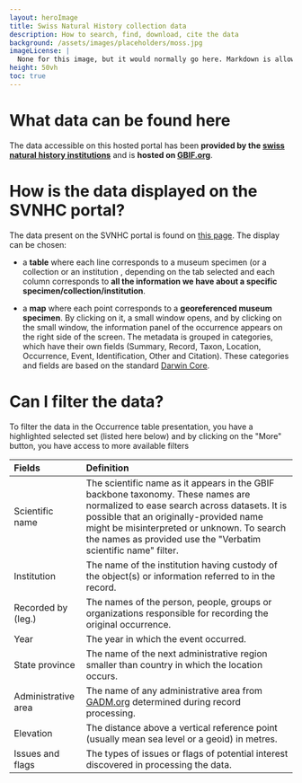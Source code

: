 ```yaml
---
layout: heroImage
title: Swiss Natural History collection data
description: How to search, find, download, cite the data
background: /assets/images/placeholders/moss.jpg
imageLicense: |
  None for this image, but it would normally go here. Markdown is allowed.
height: 50vh
toc: true
---
```


# What data can be found here
The data accessible on this hosted portal has been **provided by the [swiss natural history institutions](https://svnhc.hp.gbif-staging.org/institution/search)** and is **hosted on [GBIF.org](https://www.gbif.org/)**.

# How is the data displayed on the SVNHC portal?
The data present on the SVNHC portal is found on [this page](https://svnhc.hp.gbif-staging.org/occurrence/search). The display can be chosen:
- a **table** where each line corresponds to a museum specimen (or a collection or an institution , depending on the tab selected and each column corresponds to **all the information we have about a specific specimen/collection/institution**.

- a **map** where each point corresponds to a **georeferenced museum specimen**. By clicking on it, a small window opens, and by clicking on the small window, the information panel of the occurrence appears on the right side of the screen. The metadata is grouped in categories, which have their own fields (Summary, Record, Taxon, Location, Occurrence, Event, Identification, Other and Citation). These categories and fields are based on the standard [Darwin Core](https://dwc.tdwg.org/).

# Can I filter the data?
To filter the data in the Occurrence table presentation, you have a highlighted selected set (listed here below) and by clicking on the "More" button, you have access to more available filters

| Fields | Definition |
| :------------- |:-------------|
| Scientific name       | The scientific name as it appears in the GBIF backbone taxonomy. These names are normalized to ease search across datasets. It is possible that an originally-provided name might be misinterpreted or unknown. To search the names as provided use the "Verbatim scientific name" filter.     |
| Institution      | The name of the institution having custody of the object(s) or information referred to in the record.     |
| Recorded by (leg.)      | The names of the person, people, groups or organizations responsible for recording the original occurrence.     |
| Year      | The year in which the event occurred.     |
| State province      | The name of the next administrative region smaller than country in which the location occurs.     |
| Administrative area      | The name of any administrative area from [GADM.org](https://gadm.org/) determined during record processing.     |
| Elevation      | The distance above a vertical reference point (usually mean sea level or a geoid) in metres.     |
| Issues and flags      | The types of issues or flags of potential interest discovered in processing the data.     |
